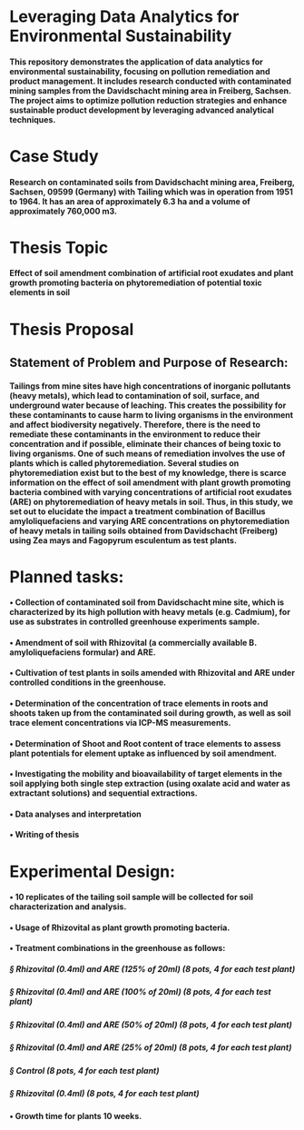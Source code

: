 # Leveraging Data Analytics for Environmental Sustainability
#### This repository demonstrates the application of data analytics for environmental sustainability, focusing on pollution remediation and product management. It includes research conducted with contaminated mining samples from the Davidschacht mining area in Freiberg, Sachsen. The project aims to optimize pollution reduction strategies and enhance sustainable product development by leveraging advanced analytical techniques.
# Case Study
#### Research on contaminated soils from Davidschacht mining area, Freiberg, Sachsen, 09599 (Germany) with Tailing which was in operation from 1951 to 1964. It has an area of approximately 6.3 ha and a volume of approximately 760,000 m3.
# Thesis Topic
#### Effect of soil amendment combination of artificial root exudates and plant growth promoting bacteria on phytoremediation of potential toxic elements in soil
# Thesis Proposal
## Statement of Problem and Purpose of Research:
#### Tailings from mine sites have high concentrations of inorganic pollutants (heavy metals), which lead to contamination of soil, surface, and underground water because of leaching. This creates the possibility for these contaminants to cause harm to living organisms in the environment and affect biodiversity negatively. Therefore, there is the need to remediate these contaminants in the environment to reduce their concentration and if possible, eliminate their chances of being toxic to living organisms. One of such means of remediation involves the use of plants which is called phytoremediation. Several studies on phytoremediation exist but to the best of my knowledge, there is scarce information on the effect of soil amendment with plant growth promoting bacteria combined with varying concentrations of artificial root exudates (ARE) on phytoremediation of heavy metals in soil. Thus, in this study, we set out to elucidate the impact a treatment combination of Bacillus amyloliquefaciens and varying ARE concentrations on phytoremediation of heavy metals in tailing soils obtained from Davidschacht (Freiberg) using Zea mays and Fagopyrum esculentum as test plants.
# Planned tasks:
#### • Collection of contaminated soil from Davidschacht mine site, which is characterized by its high pollution with heavy metals (e.g. Cadmium), for use as substrates in controlled greenhouse experiments sample.
#### • Amendment of soil with Rhizovital (a commercially available B. amyloliquefaciens formular) and ARE.
#### • Cultivation of test plants in soils amended with Rhizovital and ARE under controlled conditions in the greenhouse.
#### • Determination of the concentration of trace elements in roots and shoots taken up from the contaminated soil during growth, as well as soil trace element concentrations via ICP-MS measurements.
#### • Determination of Shoot and Root content of trace elements to assess plant potentials for element uptake as influenced by soil amendment.
#### • Investigating the mobility and bioavailability of target elements in the soil applying both single step extraction (using oxalate acid and water as extractant solutions) and sequential extractions.
#### • Data analyses and interpretation
#### • Writing of thesis
# Experimental Design:
#### • 10 replicates of the tailing soil sample will be collected for soil characterization and analysis.
#### • Usage of Rhizovital as plant growth promoting bacteria.
#### • Treatment combinations in the greenhouse as follows:
##### § Rhizovital (0.4ml) and ARE (125% of 20ml) (8 pots, 4 for each test plant)
##### § Rhizovital (0.4ml) and ARE (100% of 20ml) (8 pots, 4 for each test plant)
##### § Rhizovital (0.4ml) and ARE (50% of 20ml) (8 pots, 4 for each test plant)
##### § Rhizovital (0.4ml) and ARE (25% of 20ml) (8 pots, 4 for each test plant)
##### § Control (8 pots, 4 for each test plant)
##### § Rhizovital (0.4ml) (8 pots, 4 for each test plant)
#### • Growth time for plants 10 weeks.
